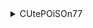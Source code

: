 <details>
<summary>CUtePOiSOn77</summary>

- [Reddit](https://www.reddit.com/user/CUtePOiSOn77/)

    <details>
    <summary>Wallpapers</summary>

    <a href="https://www.reddit.com/r/glitch_art/comments/mv1hzu/skull_oc/">
      <img src="./authors/CUtePOiSOn77/skull-(4K).jpg" title="Skull" width=600/>
    </a>

    </details>
</details>
